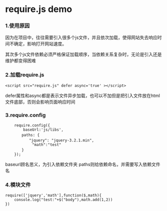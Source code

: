 # require.js demo

### 1.使用原因

因为在项目中，往往需要引入很多个js文件，并且依次加载，使得网站失去响应时间不确定，影响打开网站速度。

其次多个js文件依赖必须严格保证加载顺序，当依赖关系复杂时，无论是引入还是维护都变得困难

### 2.加载require.js
`<script src="require.js" defer async='true' ></script>`

defer属性和async都是表示文件异步加载，也可以不加但是把引入文件放在html文件底部，否则会影响页面响应时间

### 3.require.config

```
    require.config({
        baseUrl:'js/libs',
    　　paths: {
    　　　　"jquery": "jquery-3.2.1.min",
            "math":"test"
    　　}
    });
```
baseurl顾名思义，为引入依赖文件夹
paths则给依赖命名，并需要写入依赖文件名

### 4.模块文件

```
require(['jquery','math'],function($,math){
    console.log("test:"+$("body"),math.add(1,2))
})
```
